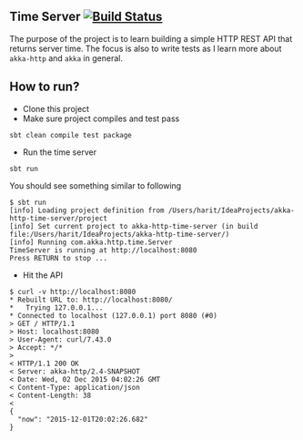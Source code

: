 Time Server  [![Build Status](https://travis-ci.org/101bits/akka-http-time-server.svg?branch=master)](https://travis-ci.org/101bits/akka-http-time-server)
--

The purpose of the project is to learn building a simple HTTP REST API that returns server time. The focus is also to write tests as I learn more about `akka-http` and `akka` in general.

How to run?
--
* Clone this project
* Make sure project compiles and test pass
```
sbt clean compile test package
```
* Run the time server
```
sbt run
```

You should see something similar to following
```
$ sbt run
[info] Loading project definition from /Users/harit/IdeaProjects/akka-http-time-server/project
[info] Set current project to akka-http-time-server (in build file:/Users/harit/IdeaProjects/akka-http-time-server/)
[info] Running com.akka.http.time.Server
TimeServer is running at http://localhost:8080
Press RETURN to stop ...
```

* Hit the API
```
$ curl -v http://localhost:8080
* Rebuilt URL to: http://localhost:8080/
*   Trying 127.0.0.1...
* Connected to localhost (127.0.0.1) port 8080 (#0)
> GET / HTTP/1.1
> Host: localhost:8080
> User-Agent: curl/7.43.0
> Accept: */*
>
< HTTP/1.1 200 OK
< Server: akka-http/2.4-SNAPSHOT
< Date: Wed, 02 Dec 2015 04:02:26 GMT
< Content-Type: application/json
< Content-Length: 38
<
{
  "now": "2015-12-01T20:02:26.682"
}
```
